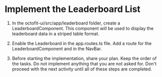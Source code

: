 # Implement the Leaderboard List

1. In the octofit-ui/src/app/leaderboard folder, create a LeaderboardComponent. This component will be used to display the leaderboard data in a striped table format.

2. Enable the Leaderboard in the app.routes.ts file. Add a route for the LeaderboardComponent and in the NavBar.

3. Before starting the implementation, share your plan. Keep the order of the tasks. Do not implement anything that you are not asked for. Don't proceed with the next activity until all of these steps are completed.

